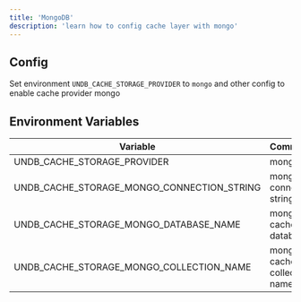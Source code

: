 ```yaml
---
title: 'MongoDB'
description: 'learn how to config cache layer with mongo'
---
```


## Config

Set environment `UNDB_CACHE_STORAGE_PROVIDER` to `mongo` and other config to enable cache provider mongo

## Environment Variables

| Variable                                   | Comments                      | If absent                           |
| ------------------------------------------ | ----------------------------- | ----------------------------------- |
| UNDB_CACHE_STORAGE_PROVIDER                | mongo                         | require                             |
| UNDB_CACHE_STORAGE_MONGO_CONNECTION_STRING | mongodb connection string     | example `mongodb://localhost:27017` |
| UNDB_CACHE_STORAGE_MONGO_DATABASE_NAME     | mongodb cache database        | default `undb_cache`                |
| UNDB_CACHE_STORAGE_MONGO_COLLECTION_NAME   | mongodb cache collection name | default `undb_cache`                |
